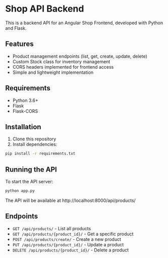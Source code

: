# Shop API Backend

This is a backend API for an Angular Shop Frontend, developed with Python and Flask.

## Features

- Product management endpoints (list, get, create, update, delete)
- Custom Stock class for inventory management
- CORS headers implemented for frontend access
- Simple and lightweight implementation

## Requirements

- Python 3.6+
- Flask
- Flask-CORS

## Installation

1. Clone this repository
2. Install dependencies:

```bash
pip install -r requirements.txt
```

## Running the API

To start the API server:

```bash
python app.py
```

The API will be available at http://localhost:8000/api/products/

## Endpoints

- `GET /api/products/` - List all products
- `GET /api/products/{product_id}/` - Get a specific product
- `POST /api/products/create/` - Create a new product
- `PUT /api/products/{product_id}/` - Update a product
- `DELETE /api/products/{product_id}/` - Delete a product
